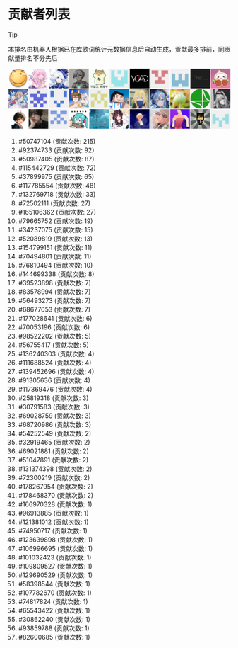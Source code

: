 # 贡献者列表

> [!TIP]
> 本排名由机器人根据已在库歌词统计元数据信息后自动生成，贡献最多排前，同贡献量排名不分先后

![贡献者头像画廊](./CONTRIBUTORS.svg)

1. #50747104 (贡献次数: 215)
2. #92374733 (贡献次数: 92)
3. #50987405 (贡献次数: 87)
4. #115442729 (贡献次数: 72)
5. #37899975 (贡献次数: 65)
6. #117785554 (贡献次数: 48)
7. #132769718 (贡献次数: 33)
8. #72502111 (贡献次数: 27)
9. #165106362 (贡献次数: 27)
10. #79665752 (贡献次数: 19)
11. #34237075 (贡献次数: 15)
12. #52089819 (贡献次数: 13)
13. #154799151 (贡献次数: 11)
14. #70494801 (贡献次数: 11)
15. #76810494 (贡献次数: 10)
16. #144699338 (贡献次数: 8)
17. #39523898 (贡献次数: 7)
18. #83578994 (贡献次数: 7)
19. #56493273 (贡献次数: 7)
20. #68677053 (贡献次数: 7)
21. #177028641 (贡献次数: 6)
22. #70053196 (贡献次数: 6)
23. #98522202 (贡献次数: 5)
24. #56755417 (贡献次数: 5)
25. #136240303 (贡献次数: 4)
26. #111688524 (贡献次数: 4)
27. #139452696 (贡献次数: 4)
28. #91305636 (贡献次数: 4)
29. #117369476 (贡献次数: 4)
30. #25819318 (贡献次数: 3)
31. #30791583 (贡献次数: 3)
32. #69028759 (贡献次数: 3)
33. #68720986 (贡献次数: 3)
34. #54252549 (贡献次数: 2)
35. #32919465 (贡献次数: 2)
36. #69021881 (贡献次数: 2)
37. #51047891 (贡献次数: 2)
38. #131374398 (贡献次数: 2)
39. #72300219 (贡献次数: 2)
40. #178267954 (贡献次数: 2)
41. #178468370 (贡献次数: 2)
42. #166970328 (贡献次数: 1)
43. #96913885 (贡献次数: 1)
44. #121381012 (贡献次数: 1)
45. #74950717 (贡献次数: 1)
46. #123639898 (贡献次数: 1)
47. #106996695 (贡献次数: 1)
48. #101032423 (贡献次数: 1)
49. #109809527 (贡献次数: 1)
50. #129690529 (贡献次数: 1)
51. #58398544 (贡献次数: 1)
52. #107782670 (贡献次数: 1)
53. #74817824 (贡献次数: 1)
54. #65543422 (贡献次数: 1)
55. #30862240 (贡献次数: 1)
56. #93859788 (贡献次数: 1)
57. #82600685 (贡献次数: 1)
